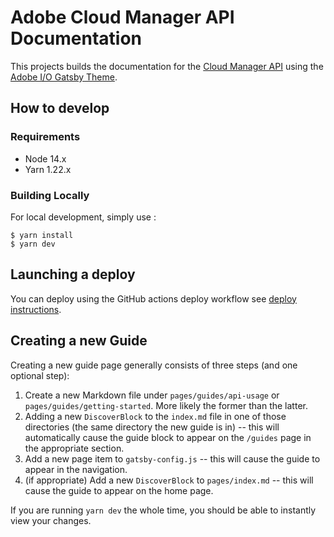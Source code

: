 # Adobe Cloud Manager API Documentation

This projects builds the documentation for the [Cloud Manager API](https://developer.adobe.com/experience-cloud/cloud-manager/) using
the [Adobe I/O Gatsby Theme](https://github.com/adobe/aio-theme).

## How to develop

### Requirements

* Node 14.x
* Yarn 1.22.x

### Building Locally

For local development, simply use :
```
$ yarn install
$ yarn dev
```

## Launching a deploy

You can deploy using the GitHub actions deploy workflow see [deploy instructions](https://github.com/adobe/aio-theme#deploy-to-azure-storage-static-websites).

## Creating a new Guide

Creating a new guide page generally consists of three steps (and one optional step):

1. Create a new Markdown file under `pages/guides/api-usage` or `pages/guides/getting-started`. More likely the former than the latter.
2. Adding a new `DiscoverBlock` to the `index.md` file in one of those directories (the same directory the new guide is in) -- this will automatically cause the guide block to appear on the `/guides` page in the appropriate section.
3. Add a new page item to `gatsby-config.js` -- this will cause the guide to appear in the navigation.
4. (if appropriate) Add a new `DiscoverBlock` to `pages/index.md` -- this will cause the guide to appear on the home page.

If you are running `yarn dev` the whole time, you should be able to instantly view your changes.
